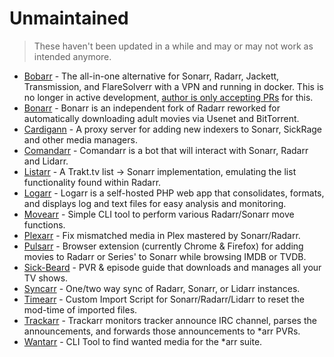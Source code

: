 # Unmaintained

> These haven't been updated in a while and may or may not work as intended anymore.

- [Bobarr](https://github.com/iam4x/bobarr) - The all-in-one alternative for Sonarr, Radarr, Jackett, Transmission, and FlareSolverr with a VPN and running in docker. This is no longer in active development, [author is only accepting PRs](https://github.com/iam4x/bobarr/issues/224#issuecomment-1007031439) for this.
- [Bonarr](https://github.com/bonarr/Bonarr) - Bonarr is an independent fork of Radarr reworked for automatically downloading adult movies via Usenet and BitTorrent.
- [Cardigann](https://github.com/cardigann/cardigann) - A proxy server for adding new indexers to Sonarr, SickRage and other media managers.
- [Comandarr](https://github.com/Commandarr/Commandarr) - Comandarr is a bot that will interact with Sonarr, Radarr and Lidarr.
- [Listarr](https://github.com/christophercatt/listarr) - A Trakt.tv list -> Sonarr implementation, emulating the list functionality found within Radarr.
- [Logarr](https://github.com/Monitorr/logarr) - Logarr is a self-hosted PHP web app that consolidates, formats, and displays log and text files for easy analysis and monitoring.
- [Movearr](https://github.com/l3uddz/movearr) - Simple CLI tool to perform various Radarr/Sonarr move functions.
- [Plexarr](https://github.com/l3uddz/plexarr) - Fix mismatched media in Plex mastered by Sonarr/Radarr.
- [Pulsarr](https://github.com/roboticsound/Pulsarr) - Browser extension (currently Chrome & Firefox) for adding movies to Radarr or Series' to Sonarr while browsing IMDB or TVDB.
- [Sick-Beard](https://github.com/midgetspy/Sick-Beard) - PVR & episode guide that downloads and manages all your TV shows.
- [Syncarr](https://github.com/syncarr/syncarr) - One/two way sync of Radarr, Sonarr, or Lidarr instances.
- [Timearr](https://github.com/l3uddz/timearr) - Custom Import Script for Sonarr/Radarr/Lidarr to reset the mod-time of imported files.
- [Trackarr](https://gitlab.com/cloudb0x/trackarr) - Trackarr monitors tracker announce IRC channel, parses the announcements, and forwards those announcements to *arr PVRs.
- [Wantarr](https://github.com/l3uddz/wantarr) - CLI Tool to find wanted media for the *arr suite.

